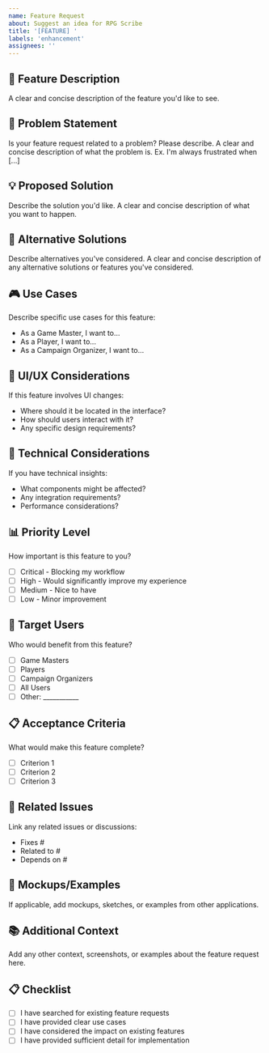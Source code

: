```yaml
---
name: Feature Request
about: Suggest an idea for RPG Scribe
title: '[FEATURE] '
labels: 'enhancement'
assignees: ''
---
```


## 🚀 Feature Description
A clear and concise description of the feature you'd like to see.

## 🎯 Problem Statement
Is your feature request related to a problem? Please describe.
A clear and concise description of what the problem is. Ex. I'm always frustrated when [...]

## 💡 Proposed Solution
Describe the solution you'd like.
A clear and concise description of what you want to happen.

## 🔄 Alternative Solutions
Describe alternatives you've considered.
A clear and concise description of any alternative solutions or features you've considered.

## 🎮 Use Cases
Describe specific use cases for this feature:
- As a Game Master, I want to...
- As a Player, I want to...
- As a Campaign Organizer, I want to...

## 🎨 UI/UX Considerations
If this feature involves UI changes:
- Where should it be located in the interface?
- How should users interact with it?
- Any specific design requirements?

## 🔧 Technical Considerations
If you have technical insights:
- What components might be affected?
- Any integration requirements?
- Performance considerations?

## 📊 Priority Level
How important is this feature to you?
- [ ] Critical - Blocking my workflow
- [ ] High - Would significantly improve my experience
- [ ] Medium - Nice to have
- [ ] Low - Minor improvement

## 🎯 Target Users
Who would benefit from this feature?
- [ ] Game Masters
- [ ] Players
- [ ] Campaign Organizers
- [ ] All Users
- [ ] Other: ___________

## 📋 Acceptance Criteria
What would make this feature complete?
- [ ] Criterion 1
- [ ] Criterion 2
- [ ] Criterion 3

## 🔗 Related Issues
Link any related issues or discussions:
- Fixes #
- Related to #
- Depends on #

## 📸 Mockups/Examples
If applicable, add mockups, sketches, or examples from other applications.

## 📚 Additional Context
Add any other context, screenshots, or examples about the feature request here.

## 📋 Checklist
- [ ] I have searched for existing feature requests
- [ ] I have provided clear use cases
- [ ] I have considered the impact on existing features
- [ ] I have provided sufficient detail for implementation
